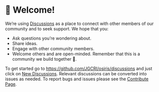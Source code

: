 
# 👋 Welcome!
  
We’re using <a href="https://github.com/JGCRI/osiris/discussions" target="_blank">Discussions</a> as a place to connect with other members of our community and to seek support. We hope that you:
  
* Ask questions you’re wondering about.
* Share ideas.
* Engage with other community members.
* Welcome others and are open-minded. Remember that this is a community we build together 💪.

To get started go to https://github.com/JGCRI/osiris/discussions and just click on <a href="https://github.com/JGCRI/osiris/discussions/new" target="_blank">New Discussions</a>. Relevant discussions can be converted into issues as needed. To report bugs and issues please see the <a href="https://jgcri.github.io/osiris/CONTRIBUTE.html" target="_blank">Contribute Page</a>.
